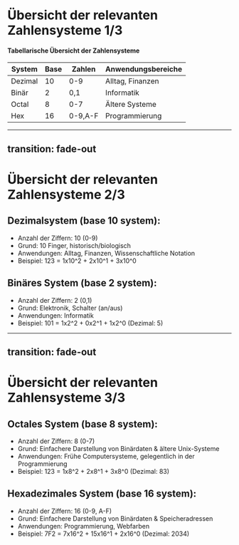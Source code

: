# Übersicht der relevanten Zahlensysteme 1/3

#### Tabellarische Übersicht der Zahlensysteme
| **System** | **Base** | **Zahlen** | **Anwendungsbereiche** |
|--------|------|--------|--------------------|
| Dezimal| 10   | 0-9    | Alltag, Finanzen   |
| Binär  | 2    | 0,1    | Informatik         |
| Octal  | 8    | 0-7    | Ältere Systeme     |
| Hex    | 16   | 0-9,A-F| Programmierung     |

---
transition: fade-out
---

# Übersicht der relevanten Zahlensysteme 2/3

## Dezimalsystem (base 10 system):
  - Anzahl der Ziffern: 10 (0-9)
  - Grund: 10 Finger, historisch/biologisch
  - Anwendungen: Alltag, Finanzen, Wissenschaftliche Notation
  - Beispiel: 123 = 1x10^2 + 2x10^1 + 3x10^0

## Binäres System (base 2 system):
  - Anzahl der Ziffern: 2 (0,1)
  - Grund: Elektronik, Schalter (an/aus)
  - Anwendungen: Informatik
  - Beispiel: 101 = 1x2^2 + 0x2^1 + 1x2^0 (Dezimal: 5)

---
transition: fade-out
---

# Übersicht der relevanten Zahlensysteme 3/3

## Octales System (base 8 system):
  - Anzahl der Ziffern: 8 (0-7)
  - Grund: Einfachere Darstellung von Binärdaten & ältere Unix-Systeme
  - Anwendungen: Frühe Computersysteme, gelegentlich in der Programmierung
  - Beispiel: 123 = 1x8^2 + 2x8^1 + 3x8^0 (Dezimal: 83)
  
## Hexadezimales System (base 16 system):
  - Anzahl der Ziffern: 16 (0-9, A-F)
  - Grund: Einfachere Darstellung von Binärdaten & Speicheradressen
  - Anwendungen: Programmierung, Webfarben
  - Beispiel: 7F2 = 7x16^2 + 15x16^1 + 2x16^0 (Dezimal: 2034)
